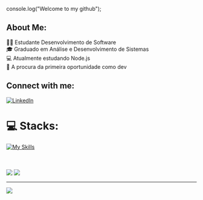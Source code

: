 console.log("Welcome to my github");

## About Me:
🧑‍💻 Estudante Desenvolvimento de Software<br>🎓 Graduado em Análise e Desenvolvimento de Sistemas<br>💻 Atualmente estudando Node.js<br>🦾 A procura da primeira oportunidade como dev<br>


## Connect with me:
[![LinkedIn](https://img.shields.io/badge/LinkedIn-%230077B5.svg?logo=linkedin&logoColor=white)](https://linkedin.com/in/[https://www.linkedin.com/in/felipe-sanches-1a21ab233/](https://www.linkedin.com/in/felipe-sanches3/)) 

# 💻 Stacks:
[![My Skills](https://skillicons.dev/icons?i=html,css,js,nodejs,expressjs,java,mysql)](https://skillicons.dev)
<br>
<br>
<br>
<br>
![](https://github-readme-stats.vercel.app/api?username=FelipeSanches10&theme=dracula&hide_border=false&include_all_commits=false&count_private=false) 
![](https://github-readme-stats.vercel.app/api/top-langs/?username=FelipeSanches10&theme=dracula&hide_border=false&include_all_commits=false&count_private=false&layout=compact)


---
[![](https://visitcount.itsvg.in/api?id=FelipeSanches10&icon=0&color=0)](https://visitcount.itsvg.in)

<!-- Proudly created with GPRM ( https://gprm.itsvg.in ) -->

